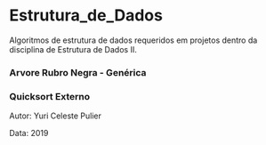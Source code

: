# Estrutura_de_Dados
Algoritmos de estrutura de dados requeridos em projetos dentro da disciplina de Estrutura de Dados II.


### Arvore Rubro Negra - Genérica



### Quicksort Externo



Autor: Yuri Celeste Pulier

Data: 2019
